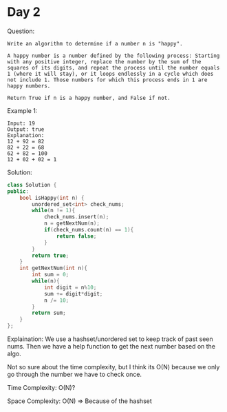 # Day 2

Question: 
```
Write an algorithm to determine if a number n is "happy".

A happy number is a number defined by the following process: Starting with any positive integer, replace the number by the sum of the squares of its digits, and repeat the process until the number equals 1 (where it will stay), or it loops endlessly in a cycle which does not include 1. Those numbers for which this process ends in 1 are happy numbers.

Return True if n is a happy number, and False if not.
```

Example 1:
```
Input: 19
Output: true
Explanation: 
12 + 92 = 82
82 + 22 = 68
62 + 82 = 100
12 + 02 + 02 = 1
```



Solution: 

```cpp
class Solution {
public:
    bool isHappy(int n) {
        unordered_set<int> check_nums;
        while(n != 1){
            check_nums.insert(n);
            n = getNextNum(n);
            if(check_nums.count(n) == 1){
                return false;
            }
        }
        return true;
    }
    int getNextNum(int n){
        int sum = 0;
        while(n){
            int digit = n%10;
            sum += digit*digit;
            n /= 10;
        }
        return sum;
    }
};
```

Explaination:
We use a hashset/unordered set to keep track of past seen nums.
Then we have a help function to get the next number based on the algo.

Not so sure about the time complexity, but I think its O(N) because we only go through the number we have to check once.

Time Complexity:
O(N)?

Space Complexity:
O(N) => Because of the hashset
